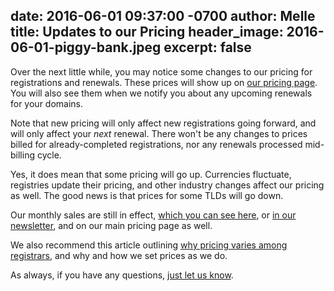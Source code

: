 date: 2016-06-01 09:37:00 -0700
author: Melle
title: Updates to our Pricing
header_image: 2016-06-01-piggy-bank.jpeg
excerpt: false
----

Over the next little while, you may notice some changes to our pricing for registrations and renewals. These prices will show up on [our pricing page](https://iwantmyname.com/domains/domain-name-registration-list-of-extensions). You will also see them when we notify you about any upcoming renewals for your domains.

Note that new pricing will only affect new registrations going forward, and will only affect your *next* renewal. There won't be any changes to prices billed for already-completed registrations, nor any renewals processed mid-billing cycle.

Yes, it does mean that some pricing will go up. Currencies fluctuate, registries update their pricing, and other industry changes affect our pricing as well. The good news is that prices for some TLDs will go down.

Our monthly sales are still in effect, [which you can see here](https://iwantmyname.com/domains/special-offer), or [in our newsletter](https://iwantmyname.com/monthly), and on our main pricing page as well.

We also recommend this article outlining [why pricing varies among registrars](https://iwantmyname.com/blog/2016/02/why-domain-prices-can-vary-among-registrars.html), and why and how we set prices as we do.

As always, if you have any questions, [just let us know](https://iwantmyname.com/support).
